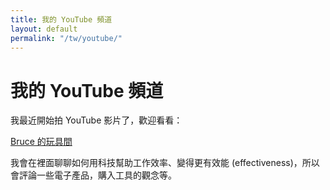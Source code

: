 ```yaml
---
title: 我的 YouTube 頻道
layout: default
permalink: "/tw/youtube/"
---
```


# 我的 YouTube 頻道

我最近開始拍 YouTube 影片了，歡迎看看：

[Bruce 的玩具間](https://www.youtube.com/channel/UCcf138Dhcch3kPyXnoPE5rA)

我會在裡面聊聊如何用科技幫助工作效率、變得更有效能 (effectiveness)，所以會評論一些電子產品，購入工具的觀念等。
